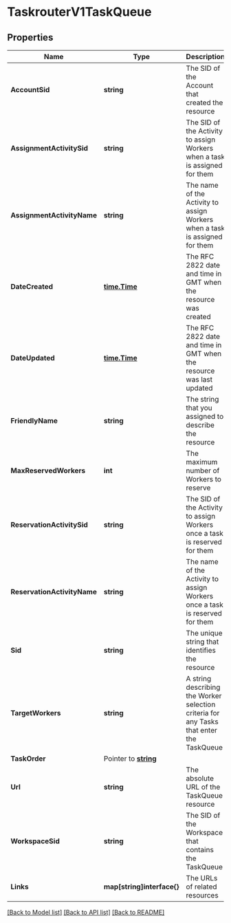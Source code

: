 # TaskrouterV1TaskQueue

## Properties

Name | Type | Description | Notes
------------ | ------------- | ------------- | -------------
**AccountSid** | **string** | The SID of the Account that created the resource |[optional] 
**AssignmentActivitySid** | **string** | The SID of the Activity to assign Workers when a task is assigned for them |[optional] 
**AssignmentActivityName** | **string** | The name of the Activity to assign Workers when a task is assigned for them |[optional] 
**DateCreated** | [**time.Time**](time.Time.md) | The RFC 2822 date and time in GMT when the resource was created |[optional] 
**DateUpdated** | [**time.Time**](time.Time.md) | The RFC 2822 date and time in GMT when the resource was last updated |[optional] 
**FriendlyName** | **string** | The string that you assigned to describe the resource |[optional] 
**MaxReservedWorkers** | **int** | The maximum number of Workers to reserve |[optional] 
**ReservationActivitySid** | **string** | The SID of the Activity to assign Workers once a task is reserved for them |[optional] 
**ReservationActivityName** | **string** | The name of the Activity to assign Workers once a task is reserved for them |[optional] 
**Sid** | **string** | The unique string that identifies the resource |[optional] 
**TargetWorkers** | **string** | A string describing the Worker selection criteria for any Tasks that enter the TaskQueue |[optional] 
**TaskOrder** | Pointer to [**string**](TaskQueueEnumTaskOrder.md) |  |
**Url** | **string** | The absolute URL of the TaskQueue resource |[optional] 
**WorkspaceSid** | **string** | The SID of the Workspace that contains the TaskQueue |[optional] 
**Links** | **map[string]interface{}** | The URLs of related resources |[optional] 

[[Back to Model list]](../README.md#documentation-for-models) [[Back to API list]](../README.md#documentation-for-api-endpoints) [[Back to README]](../README.md)


